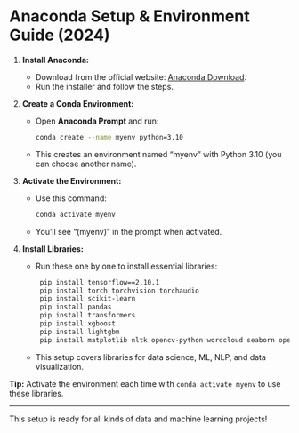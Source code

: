 # Anaconda Setup & Environment Guide (2024)

1. **Install Anaconda:**
   - Download from the official website: [Anaconda Download](https://www.anaconda.com/products/distribution).
   - Run the installer and follow the steps.

2. **Create a Conda Environment:**
   - Open **Anaconda Prompt** and run:
     ```bash
     conda create --name myenv python=3.10
     ```
   - This creates an environment named “myenv” with Python 3.10 (you can choose another name).

3. **Activate the Environment:**
   - Use this command:
     ```bash
     conda activate myenv
     ```
   - You’ll see “(myenv)” in the prompt when activated.

4. **Install Libraries:**
   - Run these one by one to install essential libraries:
     ```bash
      pip install tensorflow==2.10.1
      pip install torch torchvision torchaudio
      pip install scikit-learn
      pip install pandas
      pip install transformers
      pip install xgboost
      pip install lightgbm
      pip install matplotlib nltk opencv-python wordcloud seaborn openpyxl

     ```
   - This setup covers libraries for data science, ML, NLP, and data visualization.

**Tip:** Activate the environment each time with `conda activate myenv` to use these libraries.

---

This setup is ready for all kinds of data and machine learning projects!
